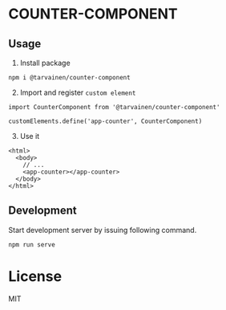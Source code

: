 # COUNTER-COMPONENT

## Usage

1. Install package

```
npm i @tarvainen/counter-component
```

2. Import and register `custom element`

```
import CounterComponent from '@tarvainen/counter-component'

customElements.define('app-counter', CounterComponent)
```

3. Use it

```
<html>
  <body>
    // ...
    <app-counter></app-counter>
  </body>
</html>
```

## Development

Start development server by issuing following command.

```
npm run serve
```

# License

MIT
